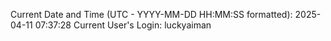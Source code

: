 Current Date and Time (UTC - YYYY-MM-DD HH:MM:SS formatted): 2025-04-11 07:37:28
Current User's Login: luckyaiman
